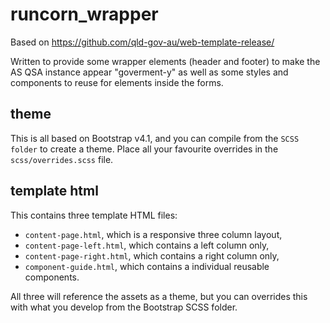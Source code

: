 # runcorn_wrapper

Based on https://github.com/qld-gov-au/web-template-release/

Written to provide some wrapper elements (header and footer) to make the AS QSA instance appear "goverment-y" as well as some styles and components to reuse for elements inside the forms.

## theme

This is all based on Bootstrap v4.1, and you can compile from the `SCSS folder` to create a theme. Place all your favourite overrides in the `scss/overrides.scss` file.

## template html

This contains three template HTML files:
 * `content-page.html`, which is a responsive three column layout,
 * `content-page-left.html`, which contains a left column only,
 * `content-page-right.html`, which contains a right column only,
 * `component-guide.html`, which contains a individual reusable components.

All three will reference the assets as a theme, but you can overrides this with what you develop from the Bootstrap SCSS folder.
